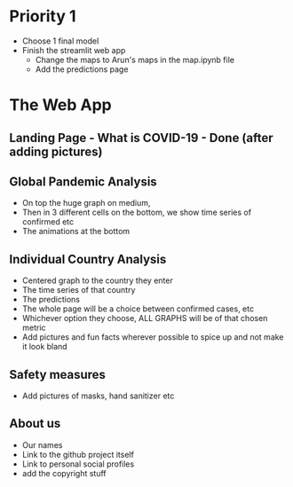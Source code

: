 # Priority 1
- Choose 1 final model 
- Finish the streamlit web app
  - Change the maps to Arun's maps in the map.ipynb file
  - Add the predictions page
  
  
# The Web App
## Landing Page - What is COVID-19 - Done (after adding pictures)
## Global Pandemic Analysis
  - On top the huge graph on medium,
  - Then in 3 different cells on the bottom, we show time series of confirmed etc
  - The animations at the bottom
## Individual Country Analysis
  - Centered graph to the country they enter
  - The time series of that country 
  - The predictions
  - The whole page will be a choice between confirmed cases, etc
  - Whichever option they choose, ALL GRAPHS will be of that chosen metric
  - Add pictures and fun facts wherever possible to spice up and not make it look bland
## Safety measures
  - Add pictures of masks, hand sanitizer etc
## About us
  - Our names
  - Link to the github project itself
  - Link to personal social profiles
  - add the copyright stuff
